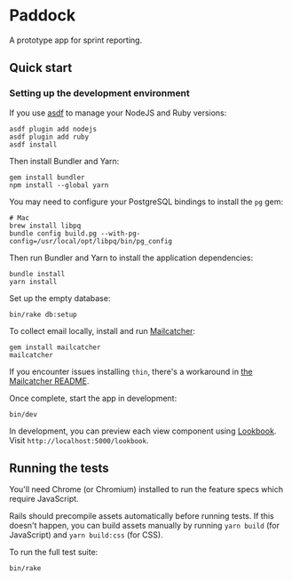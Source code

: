 # Paddock

A prototype app for sprint reporting.

## Quick start

### Setting up the development environment

If you use [asdf](https://asdf-vm.com/) to manage your NodeJS and Ruby versions:

```
asdf plugin add nodejs
asdf plugin add ruby
asdf install
```

Then install Bundler and Yarn:

```
gem install bundler
npm install --global yarn
```

You may need to configure your PostgreSQL bindings to install the `pg` gem:

```
# Mac
brew install libpq
bundle config build.pg --with-pg-config=/usr/local/opt/libpq/bin/pg_config
```

Then run Bundler and Yarn to install the application dependencies:

```
bundle install
yarn install
```

Set up the empty database:

```
bin/rake db:setup
```

To collect email locally, install and run [Mailcatcher](https://github.com/sj26/mailcatcher):

```
gem install mailcatcher
mailcatcher
```

If you encounter issues installing `thin`, there's a workaround in [the Mailcatcher README](https://github.com/sj26/mailcatcher/blob/main/README.md).

Once complete, start the app in development:

```
bin/dev
```

In development, you can preview each view component using [Lookbook](https://github.com/allmarkedup/lookbook). Visit `http://localhost:5000/lookbook`.

## Running the tests

You'll need Chrome (or Chromium) installed to run the feature specs which require JavaScript.

Rails should precompile assets automatically before running tests. If this doesn't happen, you can build assets manually by running `yarn build` (for JavaScript) and `yarn build:css` (for CSS).

To run the full test suite:

```
bin/rake
```
